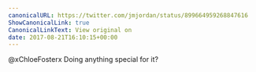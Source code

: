 ```yaml
---
canonicalURL: https://twitter.com/jmjordan/status/899664959268847616
ShowCanonicalLink: true
CanonicalLinkText: View original on
date: 2017-08-21T16:10:15+00:00
---
```

@xChloeFosterx Doing anything special for it?